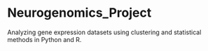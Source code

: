 # Neurogenomics_Project
Analyzing gene expression datasets using clustering and statistical methods in Python and R.
